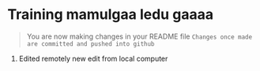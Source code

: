 # Training mamulgaa ledu gaaaa
> You are now making changes in your README file 
`Changes once made are committed and pushed into github`

1. Edited remotely
new edit from local computer